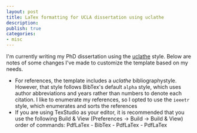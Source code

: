 ```yaml
---
layout: post
title: LaTex formatting for UCLA dissertation using uclathe 
description: 
publish: true
categories: 
- misc
---
```


I'm currently writing my PhD dissertation using the [uclathe](https://github.com/uclathes/uclathes) style. Below are notes of some changes I've made to customize the template based on my needs.

* For references, the template includes a _uclathe_ bibliographystyle. However, that style follows BibTex's default `alpha` style, which uses author abbreviations and years rather than numbers to denote each citation. I like to enumerate my references, so I opted to use the `ieeetr` style, which enumerates and sorts the references
* If you are using TexStudio as your editor, it is recommended that you use the following Build & View (Preferences -> Build -> Build & View) order of commands: PdfLaTex - BibTex - PdfLaTex - PdfLaTex 








